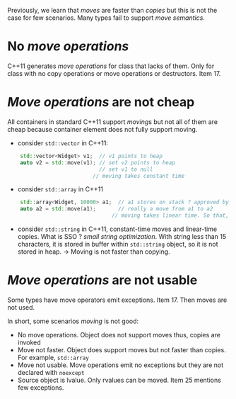 Previously, we learn that *moves* are faster than *copies* but this is not the case for few scenarios. Many types fail to support *move semantics*. 

# No *move operations*
C++11 generates *move operations* for class that lacks of them. Only for class with no copy operations or move operations or destructors. Item 17.

# *Move operations* are not cheap
All containers in standard C++11 support *moving*s but not all of them are cheap because container element does not fully support moving.

- consider `std::vector` in C++11: 
```c++
	std::vector<Widget> v1;  // v1 points to heap
	auto v2 = std::move(v1); // set v2 points to heap
	                         // set v1 to null
                           // moving takes constant time
```
							
- consider `std::array` in C++11
```c++
	std::array<Widget, 10000> a1;  // a1 stores on stack ? approved by P.
	auto a2 = std::move(a1);       // really a move from a1 to a2
                                 // moving takes linear time. So that, it is not cheap.
```
								  
- consider `std::string` in C++11, constant-time moves and linear-time copies.
	What is SSO ? *small string optimization*. With string less than 15 characters, it is stored in buffer within `std::string` object, so it is not stored in heap. -> Moving is not faster than copying. 
	
# *Move operations*  are not usable
Some types have move operators emit exceptions. Item 17. Then moves are not used.

In short, some scenarios *moving* is not good:
* No move operations. Object does not support moves thus, copies are invoked
* Move not faster. Object does support moves but not faster than copies. For example, `std::array`
* Move not usable. Move operations emit no exceptions but they are not declared with `noexcept`
* Source object is lvalue. Only rvalues can be moved. Item 25 mentions few exceptions. 
